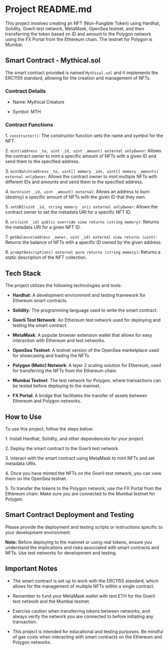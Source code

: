 # Project README.md

This project involves creating an NFT (Non-Fungible Token) using Hardhat, Solidity, Goerli test network, MetaMask, OpenSea testnet, and then transferring the token based on ID and amount to the Polygon network using the FX Portal from the Ethereum chain. The testnet for Polygon is Mumbai.

## Smart Contract - Mythical.sol

The smart contract provided is named `Mythical.sol` and it implements the ERC1155 standard, allowing for the creation and management of NFTs.

### Contract Details

- Name: Mythical Creature

- Symbol: MTH

### Contract Functions

1\. `constructor()`: The constructor function sets the name and symbol for the NFT.

2\. `mint(address _to, uint _id, uint _amount) external onlyOwner`: Allows the contract owner to mint a specific amount of NFTs with a given ID and send them to the specified address.

3\. `mintBatch(address _to, uint[] memory _ids, uint[] memory _amounts) external onlyOwner`: Allows the contract owner to mint multiple NFTs with different IDs and amounts and send them to the specified address.

4\. `burn(uint _id, uint _amount) external`: Allows an address to burn (destroy) a specific amount of NFTs with the given ID that they own.

5\. `setURI(uint _id, string memory _uri) external onlyOwner`: Allows the contract owner to set the metadata URI for a specific NFT ID.

6\. `uri(uint _id) public override view returns (string memory)`: Returns the metadata URI for a given NFT ID.

7\. `getBalance(address _owner, uint _id) external view returns (uint)`: Returns the balance of NFTs with a specific ID owned by the given address.

8\. `promptDescription() external pure returns (string memory)`: Returns a static description of the NFT collection.

## Tech Stack

The project utilizes the following technologies and tools:

- **Hardhat**: A development environment and testing framework for Ethereum smart contracts.

- **Solidity**: The programming language used to write the smart contract.

- **Goerli Test Network**: An Ethereum test network used for deploying and testing the smart contract.

- **MetaMask**: A popular browser extension wallet that allows for easy interaction with Ethereum and test networks.

- **OpenSea Testnet**: A testnet version of the OpenSea marketplace used for showcasing and trading the NFTs.

- **Polygon (Matic) Network**: A layer 2 scaling solution for Ethereum, used for transferring the NFTs from the Ethereum chain.

- **Mumbai Testnet**: The test network for Polygon, where transactions can be tested before deploying to the mainnet.

- **FX Portal**: A bridge that facilitates the transfer of assets between Ethereum and Polygon networks.


## How to Use

To use this project, follow the steps below:

1\. Install Hardhat, Solidity, and other dependencies for your project.

2\. Deploy the smart contract to the Goerli test network.

3\. Interact with the smart contract using MetaMask to mint NFTs and set metadata URIs.

4\. Once you have minted the NFTs on the Goerli test network, you can view them on the OpenSea testnet.

5\. To transfer the tokens to the Polygon network, use the FX Portal from the Ethereum chain. Make sure you are connected to the Mumbai testnet for Polygon.

## Smart Contract Deployment and Testing

Please provide the deployment and testing scripts or instructions specific to your development environment.

**Note:** Before deploying to the mainnet or using real tokens, ensure you understand the implications and risks associated with smart contracts and NFTs. Use test networks for development and testing.

## Important Notes

- The smart contract is set up to work with the ERC1155 standard, which allows for the management of multiple NFTs within a single contract.

- Remember to fund your MetaMask wallet with test ETH for the Goerli test network and the Mumbai testnet.

- Exercise caution when transferring tokens between networks, and always verify the network you are connected to before initiating any transaction.

- This project is intended for educational and testing purposes. Be mindful of gas costs when interacting with smart contracts on the Ethereum and Polygon networks.

